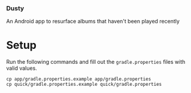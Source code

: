 ### Dusty
An Android app to resurface albums that haven't been played recently

# Setup
Run the following commands and fill out the `gradle.properties` files with valid values.
```
cp app/gradle.properties.example app/gradle.properties
cp quick/gradle.properties.example quick/gradle.properties
```